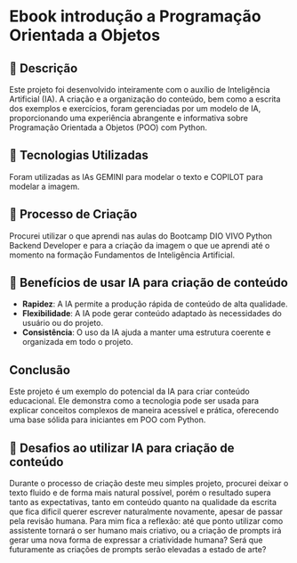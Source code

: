 # Ebook introdução a Programação Orientada a Objetos

## 📒 Descrição
Este projeto foi desenvolvido inteiramente com o auxílio de Inteligência Artificial (IA). A criação e a organização do conteúdo, bem como a escrita dos exemplos e exercícios, foram gerenciadas por um modelo de IA, proporcionando uma experiência abrangente e informativa sobre Programação Orientada a Objetos (POO) com Python.

## 🤖 Tecnologias Utilizadas
Foram utilizadas as IAs GEMINI para modelar o texto e COPILOT para modelar a imagem.

## 🧐 Processo de Criação
Procurei utilizar o que aprendi nas aulas do Bootcamp DIO VIVO Python Backend Developer e
para a criação da imagem o que ue aprendi até o momento na formação Fundamentos de Inteligência Artificial.

## 🚀 Benefícios de usar IA para criação de conteúdo

- **Rapidez**: A IA permite a produção rápida de conteúdo de alta qualidade.
- **Flexibilidade**: A IA pode gerar conteúdo adaptado às necessidades do usuário ou do projeto.
- **Consistência**: O uso da IA ajuda a manter uma estrutura coerente e organizada em todo o projeto.

## Conclusão

Este projeto é um exemplo do potencial da IA para criar conteúdo educacional. Ele demonstra como a tecnologia pode ser usada para explicar conceitos complexos de maneira acessível e prática, oferecendo uma base sólida para iniciantes em POO com Python.

## 💭 Desafios ao utilizar IA para criação de conteúdo
Durante o processo de criação deste meu simples projeto, procurei deixar o texto fluido e de forma mais natural possível, porém o resultado supera tanto as expectativas, tanto em conteúdo quanto na qualidade da escrita que fica dificil querer escrever naturalmente novamente, apesar de passar pela revisão humana. Para mim fica a reflexão: até que ponto utilizar como assistente tornará o ser humano mais criativo, ou a criação de prompts irá gerar uma nova forma de expressar a criatividade humana? Será que futuramente as criações de prompts serão elevadas a estado de arte?
